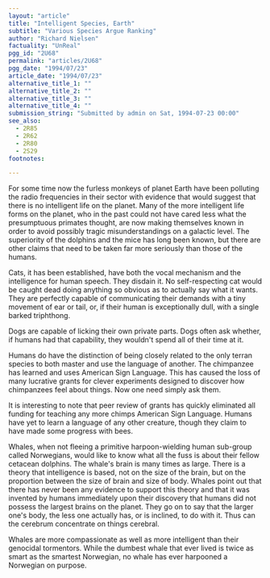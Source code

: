 ```yaml
---
layout: "article"
title: "Intelligent Species, Earth"
subtitle: "Various Species Argue Ranking"
author: "Richard Nielsen"
factuality: "UnReal"
pgg_id: "2U68"
permalink: "articles/2U68"
pgg_date: "1994/07/23"
article_date: "1994/07/23"
alternative_title_1: ""
alternative_title_2: ""
alternative_title_3: ""
alternative_title_4: ""
submission_string: "Submitted by admin on Sat, 1994-07-23 00:00"
see_also:
  - 2R85
  - 2R62
  - 2R80
  - 2S29
footnotes: 

---
```

<div>
<p>For some time now the furless monkeys of planet Earth have been polluting the radio frequencies in their sector with evidence that would suggest that there is no intelligent life on the planet. Many of the more intelligent life forms on the planet, who in the past could not have cared less what the presumptuous primates thought, are now making themselves known in order to avoid possibly tragic misunderstandings on a galactic level. The superiority of the dolphins and the mice has long been known, but there are other claims that need to be taken far more seriously than those of the humans.</p>
<p>Cats, it has been established, have both the vocal mechanism and the intelligence for human speech. They disdain it. No self-respecting cat would be caught dead doing anything so obvious as to actually say what it wants. They are perfectly capable of communicating their demands with a tiny movement of ear or tail, or, if their human is exceptionally dull, with a single barked triphthong.</p>
<p>Dogs are capable of licking their own private parts. Dogs often ask whether, if humans had that capability, they wouldn't spend all of their time at it.</p>
<p>Humans do have the distinction of being closely related to the only terran species to both master and use the language of another. The chimpanzee has learned and uses American Sign Language. This has caused the loss of many lucrative grants for clever experiments designed to discover how chimpanzees feel about things. Now one need simply ask them.</p>
<p>It is interesting to note that peer review of grants has quickly eliminated all funding for teaching any more chimps American Sign Language. Humans have yet to learn a language of any other creature, though they claim to have made some progress with bees.</p>
<p>Whales, when not fleeing a primitive harpoon-wielding human sub-group called Norwegians, would like to know what all the fuss is about their fellow cetacean dolphins. The whale's brain is many times as large. There is a theory that intelligence is based, not on the size of the brain, but on the proportion between the size of brain and size of body. Whales point out that there has never been any evidence to support this theory and that it was invented by humans immediately upon their discovery that humans did not possess the largest brains on the planet. They go on to say that the larger one's body, the less one actually has, or is inclined, to do with it. Thus can the cerebrum concentrate on things cerebral.</p>
<p>Whales are more compassionate as well as more intelligent than their genocidal tormentors. While the dumbest whale that ever lived is twice as smart as the smartest Norwegian, no whale has ever harpooned a Norwegian on purpose.</p>
</div>
